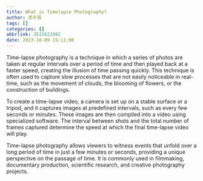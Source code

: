 ```yaml
---
title: What is Timelapse Photography?
author: 虎子哥
tags: []
categories: []
abbrlink: 2515622982
date: 2023-10-09 15:11:00
---
```

Time-lapse photography is a technique in which a series of photos are taken at regular intervals over a period of time and then played back at a faster speed, creating the illusion of time passing quickly. This technique is often used to capture slow processes that are not easily noticeable in real-time, such as the movement of clouds, the blooming of flowers, or the construction of buildings.

To create a time-lapse video, a camera is set up on a stable surface or a tripod, and it captures images at predefined intervals, such as every few seconds or minutes. These images are then compiled into a video using specialized software. The interval between shots and the total number of frames captured determine the speed at which the final time-lapse video will play.

Time-lapse photography allows viewers to witness events that unfold over a long period of time in just a few minutes or seconds, providing a unique perspective on the passage of time. It is commonly used in filmmaking, documentary production, scientific research, and creative photography projects.

